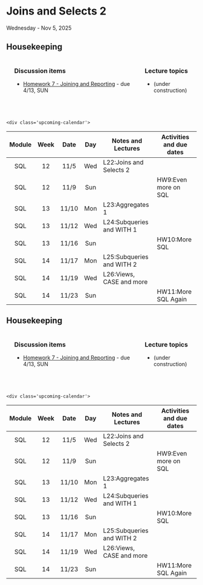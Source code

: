 # Joins and Selects 2

Wednesday - Nov 5, 2025

## Housekeeping

<div class="columns">

<div class="column" width="5%">

</div>

<div class="column" width="52%">

### Discussion items

- [Homework 7 - Joining and
  Reporting](https://virginiacommonwealth.instructure.com/courses/113813/assignments/1072345) -
  due 4/13, SUN

</div>

<div class="column" width="43%">

### Lecture topics

- (under construction)

</div>

</div>

<div style="margin-top:25px">

 

</div>

<style></style>
    <div class='upcoming-calendar'>

| Module | Week | Date  | Day | Notes and Lectures        | Activities and due dates |
|:------:|:----:|:-----:|:---:|---------------------------|--------------------------|
|  SQL   |  12  | 11/5  | Wed | L22:Joins and Selects 2   |                          |
|  SQL   |  12  | 11/9  | Sun |                           | HW9:Even more on SQL     |
|  SQL   |  13  | 11/10 | Mon | L23:Aggregates 1          |                          |
|  SQL   |  13  | 11/12 | Wed | L24:Subqueries and WITH 1 |                          |
|  SQL   |  13  | 11/16 | Sun |                           | HW10:More SQL            |
|  SQL   |  14  | 11/17 | Mon | L25:Subqueries and WITH 2 |                          |
|  SQL   |  14  | 11/19 | Wed | L26:Views, CASE and more  |                          |
|  SQL   |  14  | 11/23 | Sun |                           | HW11:More SQL Again      |

</div>

<!-- lecture-block-begin -->

<!-- lecture-block-end -->

## Housekeeping

<div class="columns">

<div class="column" width="5%">

</div>

<div class="column" width="52%">

### Discussion items

- [Homework 7 - Joining and
  Reporting](https://virginiacommonwealth.instructure.com/courses/113813/assignments/1072345) -
  due 4/13, SUN

</div>

<div class="column" width="43%">

### Lecture topics

- (under construction)

</div>

</div>

<div style="margin-top:25px">

 

</div>

<style></style>
    <div class='upcoming-calendar'>

| Module | Week | Date  | Day | Notes and Lectures        | Activities and due dates |
|:------:|:----:|:-----:|:---:|---------------------------|--------------------------|
|  SQL   |  12  | 11/5  | Wed | L22:Joins and Selects 2   |                          |
|  SQL   |  12  | 11/9  | Sun |                           | HW9:Even more on SQL     |
|  SQL   |  13  | 11/10 | Mon | L23:Aggregates 1          |                          |
|  SQL   |  13  | 11/12 | Wed | L24:Subqueries and WITH 1 |                          |
|  SQL   |  13  | 11/16 | Sun |                           | HW10:More SQL            |
|  SQL   |  14  | 11/17 | Mon | L25:Subqueries and WITH 2 |                          |
|  SQL   |  14  | 11/19 | Wed | L26:Views, CASE and more  |                          |
|  SQL   |  14  | 11/23 | Sun |                           | HW11:More SQL Again      |

</div>
